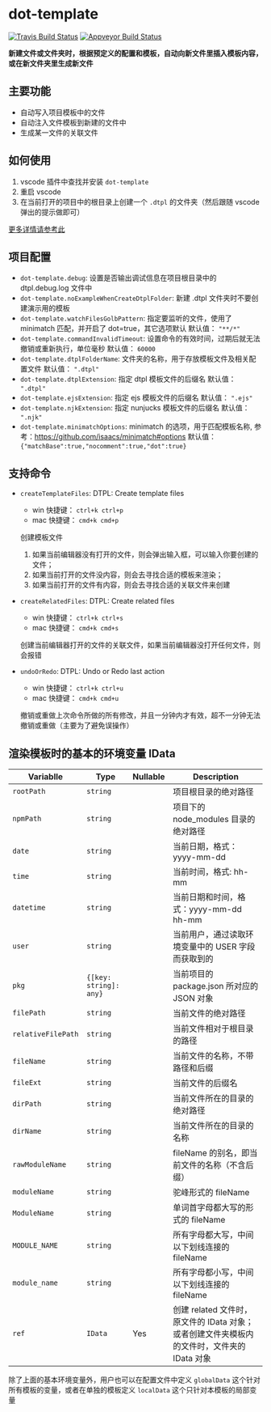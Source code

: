 # dot-template

[![Travis Build Status][travis-image]][travis-url]
[![Appveyor Build Status][appveyor-image]][appveyor-url]

**新建文件或文件夹时，根据预定义的配置和模板，自动向新文件里插入模板内容，或在新文件夹里生成新文件**


## 主要功能

* 自动写入项目模板中的文件
* 自动注入文件模板到新建的文件中
* 生成某一文件的关联文件


## 如何使用

1. vscode 插件中查找并安装 `dot-template`
2. 重启 vscode
3. 在当前打开的项目中的根目录上创建一个 `.dtpl` 的文件夹（然后跟随 vscode 弹出的提示做即可）

[更多详情请参考此](./ARTICLE_ABOUT_IT.md)


<!--
## Requirements

If you have any requirements or dependencies, add a section describing those and how to install and configure them.
-->

<a id="config"></a>

## 项目配置

<!--# INJECT_START configure #-->
* `dot-template.debug`: 设置是否输出调试信息在项目根目录中的 dtpl.debug.log 文件中
* `dot-template.noExampleWhenCreateDtplFolder`: 新建 .dtpl 文件夹时不要创建演示用的模板
* `dot-template.watchFilesGolbPattern`: 指定要监听的文件，使用了 minimatch 匹配，并开启了 dot=true，其它选项默认
     默认值： `"**/*"`
* `dot-template.commandInvalidTimeout`: 设置命令的有效时间，过期后就无法撤销或重新执行，单位毫秒
     默认值： `60000`
* `dot-template.dtplFolderName`: 文件夹的名称，用于存放模板文件及相关配置文件
     默认值： `".dtpl"`
* `dot-template.dtplExtension`: 指定 dtpl 模板文件的后缀名
     默认值： `".dtpl"`
* `dot-template.ejsExtension`: 指定 ejs 模板文件的后缀名
     默认值： `".ejs"`
* `dot-template.njkExtension`: 指定 nunjucks 模板文件的后缀名
     默认值： `".njk"`
* `dot-template.minimatchOptions`: minimatch 的选项，用于匹配模板名称, 参考：https://github.com/isaacs/minimatch#options
     默认值： `{"matchBase":true,"nocomment":true,"dot":true}`
<!--# INJECT_END #-->

<a id="command"></a>

## 支持命令

<!--# INJECT_START commands #-->
* `createTemplateFiles`: DTPL: Create template files
    - win 快捷键： `ctrl+k ctrl+p`
    - mac 快捷键： `cmd+k cmd+p`

  创建模板文件 
  1. 如果当前编辑器没有打开的文件，则会弹出输入框，可以输入你要创建的文件；
  2. 如果当前打开的文件没内容，则会去寻找合适的模板来渲染；
  3. 如果当前打开的文件有内容，则会去寻找合适的关联文件来创建

* `createRelatedFiles`: DTPL: Create related files
    - win 快捷键： `ctrl+k ctrl+s`
    - mac 快捷键： `cmd+k cmd+s`

  创建当前编辑器打开的文件的关联文件，如果当前编辑器没打开任何文件，则会报错

* `undoOrRedo`: DTPL: Undo or Redo last action
    - win 快捷键： `ctrl+k ctrl+u`
    - mac 快捷键： `cmd+k cmd+u`

  撤销或重做上次命令所做的所有修改，并且一分钟内才有效，超不一分钟无法撤销或重做（主要为了避免误操作）

<!--# INJECT_END #-->

<a id="data"></a>

## 渲染模板时的基本的环境变量 IData

<!--# INJECT_START environment #-->
  **Variablle**        |  **Type**                 |  **Nullable**   |  **Description**                                             
-----------------------|---------------------------|-----------------|--------------------------------------------------------------
  `rootPath`           |  `string`                 |                 |  项目根目录的绝对路径                                        
  `npmPath`            |  `string`                 |                 |  项目下的 node_modules 目录的绝对路径                        
  `date`               |  `string`                 |                 |  当前日期，格式：yyyy-mm-dd                                  
  `time`               |  `string`                 |                 |  当前时间，格式: hh-mm                                       
  `datetime`           |  `string`                 |                 |  当前日期和时间，格式：yyyy-mm-dd hh-mm                      
  `user`               |  `string`                 |                 |  当前用户，通过读取环境变量中的 USER 字段而获取到的          
  `pkg`                |  `{[key: string]: any}`   |                 |  当前项目的 package.json 所对应的 JSON 对象                  
  `filePath`           |  `string`                 |                 |  当前文件的绝对路径                                          
  `relativeFilePath`   |  `string`                 |                 |  当前文件相对于根目录的路径                                  
  `fileName`           |  `string`                 |                 |  当前文件的名称，不带路径和后缀                              
  `fileExt`            |  `string`                 |                 |  当前文件的后缀名                                            
  `dirPath`            |  `string`                 |                 |  当前文件所在的目录的绝对路径                                
  `dirName`            |  `string`                 |                 |  当前文件所在的目录的名称                                    
  `rawModuleName`      |  `string`                 |                 |  fileName 的别名，即当前文件的名称（不含后缀）               
  `moduleName`         |  `string`                 |                 |  驼峰形式的 fileName                                         
  `ModuleName`         |  `string`                 |                 |  单词首字母都大写的形式的 fileName                           
  `MODULE_NAME`        |  `string`                 |                 |  所有字母都大写，中间以下划线连接的 fileName                 
  `module_name`        |  `string`                 |                 |  所有字母都小写，中间以下划线连接的 fileName                 
  `ref`                |  `IData`                  |  Yes            |创建 related 文件时，原文件的 IData 对象；或者创建文件夹模板内的文件时，文件夹的 IData 对象
<!--# INJECT_END #-->

除了上面的基本环境变量外，用户也可以在配置文件中定义 `globalData` 这个针对所有模板的变量，或者在单独的模板定义 `localData` 这个只针对本模板的局部变量

<!--
## Known Issues

Calling out known issues can help limit users opening duplicate issues against your extension.
-->


[travis-image]: https://travis-ci.org/ikcamp/dot-template.svg?branch=master
[travis-url]: https://travis-ci.org/ikcamp/dot-template
[appveyor-image]: https://ci.appveyor.com/api/projects/status/t6j5n99l5h251c2l?svg=true
[appveyor-url]: https://ci.appveyor.com/project/ikcamp/dot-template

